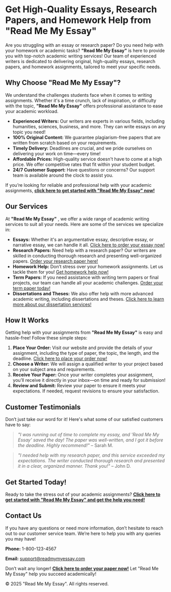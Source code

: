 # Get High-Quality Essays, Research Papers, and Homework Help from "Read Me My Essay"

Are you struggling with an essay or research paper? Do you need help with your homework or academic tasks? **"Read Me My Essay"** is here to provide you with top-notch academic writing services! Our team of experienced writers is dedicated to delivering original, high-quality essays, research papers, and homework assignments, tailored to meet your specific needs.

## Why Choose "Read Me My Essay"?

We understand the challenges students face when it comes to writing assignments. Whether it's a time crunch, lack of inspiration, or difficulty with the topic, **"Read Me My Essay"** offers professional assistance to ease your academic workload.

- **Experienced Writers:** Our writers are experts in various fields, including humanities, sciences, business, and more. They can write essays on any topic you need!
- **100% Original Content:** We guarantee plagiarism-free papers that are written from scratch based on your requirements.
- **Timely Delivery:** Deadlines are crucial, and we pride ourselves on delivering your work on time—every time!
- **Affordable Prices:** High-quality service doesn't have to come at a high price. We offer competitive rates that fit within your student budget.
- **24/7 Customer Support:** Have questions or concerns? Our support team is available around the clock to assist you.

If you’re looking for reliable and professional help with your academic assignments, **[click here to get started with "Read Me My Essay" now!](https://tinyurl.com/topessay?keyword=read+me+my+essay)**

## Our Services

At **"Read Me My Essay"** , we offer a wide range of academic writing services to suit all your needs. Here are some of the services we specialize in:

- **Essays:** Whether it's an argumentative essay, descriptive essay, or narrative essay, we can handle it all. [Click here to order your essay now!](https://tinyurl.com/topessay?keyword=read+me+my+essay)
- **Research Papers:** Need help with a research paper? Our writers are skilled in conducting thorough research and presenting well-organized papers. [Order your research paper here!](https://tinyurl.com/topessay?keyword=read+me+my+essay)
- **Homework Help:** Don’t stress over your homework assignments. Let us tackle them for you! [Get homework help now!](https://tinyurl.com/topessay?keyword=read+me+my+essay)
- **Term Papers:** If you need assistance with writing term papers or final projects, our team can handle all your academic challenges. [Order your term paper today!](https://tinyurl.com/topessay?keyword=read+me+my+essay)
- **Dissertations and Theses:** We also offer help with more advanced academic writing, including dissertations and theses. [Click here to learn more about our dissertation services!](https://tinyurl.com/topessay?keyword=read+me+my+essay)

## How It Works

Getting help with your assignments from **"Read Me My Essay"** is easy and hassle-free! Follow these simple steps:

1. **Place Your Order:** Visit our website and provide the details of your assignment, including the type of paper, the topic, the length, and the deadline. [Click here to place your order now!](https://tinyurl.com/topessay?keyword=read+me+my+essay)
2. **Choose a Writer:** We will assign a qualified writer to your project based on your subject area and requirements.
3. **Receive Your Paper:** Once your writer completes your assignment, you’ll receive it directly in your inbox—on time and ready for submission!
4. **Review and Submit:** Review your paper to ensure it meets your expectations. If needed, request revisions to ensure your satisfaction.

## Customer Testimonials

Don’t just take our word for it! Here's what some of our satisfied customers have to say:

> _"I was running out of time to complete my essay, and 'Read Me My Essay' saved the day! The paper was well-written, and I got it before the deadline. Highly recommend!"_ – Sarah M.

> _"I needed help with my research paper, and this service exceeded my expectations. The writer conducted thorough research and presented it in a clear, organized manner. Thank you!"_ – John D.

## Get Started Today!

Ready to take the stress out of your academic assignments? **[Click here to get started with "Read Me My Essay" and get the help you need!](https://tinyurl.com/topessay?keyword=read+me+my+essay)**

## Contact Us

If you have any questions or need more information, don’t hesitate to reach out to our customer service team. We’re here to help you with any queries you may have!

**Phone:** 1-800-123-4567

**Email:** support@readmymyessay.com

Don’t wait any longer! **[Click here to order your paper now!](https://tinyurl.com/topessay?keyword=read+me+my+essay)** Let "Read Me My Essay" help you succeed academically!

© 2025 "Read Me My Essay". All rights reserved.
